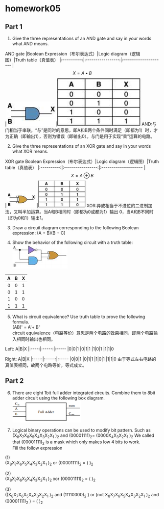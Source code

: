 # homework05

## Part 1

1) Give the three representations of an AND gate and say in your
words what AND means.

AND gate
|Boolean Expression（布尔表达式）|Logic diagram（逻辑图）|Truth table（真值表）
|:----------:|:-----------------:|:---------------------
|$$X = A • B$$|![](images/AND.png)|![](images/andtt.png)
AND:与门相当于串联，“与”是同时的意思，即A和B两个条件同时满足（即都为1）时，才为正确（即输出1），否则为错误（即输出0）。与门是用于实现“乘”运算的电路。

2) Give the three representations of an XOR gate and say in your
words what XOR means.

 XOR gate
 Boolean Expression（布尔表达式）|Logic diagram（逻辑图）|Truth table（真值表）
|:----------:|:-----------------:|:---------------------
|$$X = A ⊕ B$$|![](images/XOR.png)|![](images/xortt.png)
XOR:异或相当于不进位的二进制加法，又叫半加运算。当A和B相同时（即都为0或都为1）输出 0，当A和B不同时（即为0和1）输出1。

3) Draw a circuit diagram corresponding to the following Boolean
expression: (A + B)(B + C)


4) Show the behavior of the following circuit with a truth table:<br/>
![](images/hw05p1.png)

A|B|X
|:----:|:-----:|:-----
|0|0|1
|0|1|1
|1|0|0
|1|1|1

5) What is circuit equivalence? Use truth table to prove the
following formula.<br/>
(AB)' = A'+ B'<br/>
circuit equivalence（电路等价）意思是两个电路的效果相同，即两个电路输入相同时输出也相同。

Left:
A|B|X
|:----:|:-----:|:-----
|0|0|1
|0|1|1
|1|0|1
|1|1|0

Right:
A|B|X
|:----:|:-----:|:-----
|0|0|1
|0|1|1
|1|0|1
|1|1|0
由于等式左右电路的真值表相同，故两个电路等价，等式成立。

## Part 2
6) There are eight 1bit full adder integrated circuits. Combine them to 8bit adder
circuit using the following box diagram.<br/>
![](images/hw05p2.png)<br/>


7) Logical binary operations can be used to modify bit pattern. Such as
(X<sub>8</sub>X<sub>7</sub>X<sub>6</sub>X<sub>5</sub>X<sub>4</sub>X<sub>3</sub>X<sub>2</sub>X<sub>1</sub>
)<sub>2</sub> and (00001111)<sub>2</sub>= (0000X<sub>4</sub>X<sub>3</sub>X<sub>2</sub>X<sub>1</sub>
)<sub>2</sub>
We called that (00001111)<sub>2</sub>
is a mask which only makes low 4 bits to work.<br/>
Fill the follow expression

(1) <br/>(X<sub>8</sub>X<sub>7</sub>X<sub>6</sub>X<sub>5</sub>X<sub>4</sub>X<sub>3</sub>X<sub>2</sub>X<sub>1</sub>
)<sub>2</sub> or (00001111)<sub>2</sub> = ( )<sub>2</sub>

(2) <br/>(X<sub>8</sub>X<sub>7</sub>X<sub>6</sub>X<sub>5</sub>X<sub>4</sub>X<sub>3</sub>X<sub>2</sub>X<sub>1</sub>
)<sub>2</sub>
xor (00001111)<sub>2</sub> = ( )<sub>2</sub>

(3)<br/>
 ((X<sub>8</sub>X<sub>7</sub>X<sub>6</sub>X<sub>5</sub>X<sub>4</sub>X<sub>3</sub>X<sub>2</sub>X<sub>1</sub>
)<sub>2</sub> and (11110000)<sub>2</sub> )
or (not X<sub>8</sub>X<sub>7</sub>X<sub>6</sub>X<sub>5</sub>X<sub>4</sub>X<sub>3</sub>X<sub>2</sub>X<sub>1</sub>
)<sub>2</sub>
and (00001111)<sub>2</sub>
) = ( )<sub>2</sub>